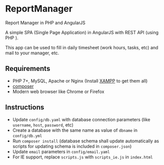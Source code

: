 # ReportManager
Report Manager in PHP and AngularJS

A simple SPA (Single Page Application) in AngularJS with REST API (using PHP ).

This app can be used to fill in daily timesheet (work hours, tasks, etc) and mail to your manager, etc.


Requirements
-------------
- PHP 7+, MySQL, Apache or Nginx (Install [XAMPP](https://www.apachefriends.org/download.html) to get them all)
- [composer](https://getcomposer.org/download)
- Modern web browser like Chrome or Firefox

Instructions
----------------
- Update `config/db.yaml` with database connection parameters (like `username`, `host`, `password`, etc)
- Create a database with the same name as value of `dbname` in `config/db.yml`
- Run `composer install` (database schema shall update automatically as scripts for updating schema is included in `composer.json`)
- Update `email` parameters in `config/email.yaml`
- For IE support, replace `scripts.js` with `scripts_ie.js` in `index.html`
